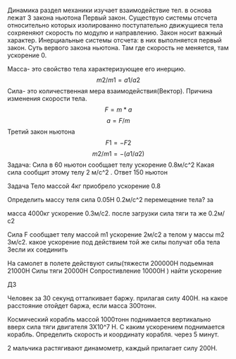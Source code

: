 Динамика раздел механики изучает взаимодействие тел. в основа лежат 3 закона ньютона
Первый закон. Существую системы отсчета относительно которых изолированно поступательно движущиеся тела сохряеняют скорость по модулю и направлению. Закон носит важный характер.
Инерциальные системы отсчета: в них выполняется первый закон.
Суть вервого закона ньютона. Там где скорость не меняется, там ускорение 0. 

Масса- это свойство тела характеризующее его инерцию. 
 $$ m2/​m1​​=a1​/a2$$Сила- это количественная мера взаимодействия(Вектор). Причина изменения скорости тела.
$$F=m*a$$ $$a=F/m$$
Третий закон ньютона $$F1=-F2$$  $$ m2/​m1​​=-(a1​/a2)$$
Задача:
Сила в 60 ньютон сообщает телу ускорение 0.8м/с^2 Какая сила сообщит этому телу 2 м/с^2 .
Ответ 150 ньютон

Задача 
Тело массой 4кг приобрело ускорение 0.8


Определить массу теля сила 0.05Н 0.2м/с^2 перемещение тела? за 

масса 4000кг ускорение 0.3м/с2. после загрузки сила тяги та же 0.2м/с2

Сила F сообщает телу массой m1 ускорение 2м/с2 а телом у массы m2  3м/с2. какое ускорение под действием той же силы получат оба тела 3если их соединить

На самолет в полете действуют силы(тяжести 200000Н подьемная 21000Н Силы тяги 20000Н Сопростивление 10000Н ) найти ускорение

ДЗ

Человек за 30 секунд отталкивает баржу. прилагая силу 400Н. на какое расстояние отойдет баржа, если масса 300тонн. 


Космический корабль массой 1000тонн поднимается вертикально вверх сила тяги двигателя 3Х10^7 Н. С каким ускорением поднимается корабль. Определить скорость и координату корабля. через 5 минут.

2 мальчика растягивают динамометр, каждый прилагает силу 200Н. 

